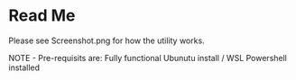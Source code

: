 # Read Me

Please see Screenshot.png for how the utility works.

NOTE - Pre-requisits are:
Fully functional Ubunutu install / WSL
Powershell installed
